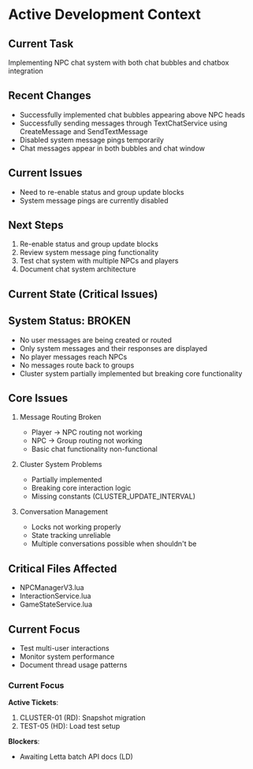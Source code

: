 # Active Development Context

## Current Task
Implementing NPC chat system with both chat bubbles and chatbox integration

## Recent Changes
- Successfully implemented chat bubbles appearing above NPC heads
- Successfully sending messages through TextChatService using CreateMessage and SendTextMessage
- Disabled system message pings temporarily
- Chat messages appear in both bubbles and chat window

## Current Issues
- Need to re-enable status and group update blocks
- System message pings are currently disabled

## Next Steps
1. Re-enable status and group update blocks
2. Review system message ping functionality
3. Test chat system with multiple NPCs and players
4. Document chat system architecture

## Current State (Critical Issues)

## System Status: BROKEN
- No user messages are being created or routed
- Only system messages and their responses are displayed
- No player messages reach NPCs
- No messages route back to groups
- Cluster system partially implemented but breaking core functionality

## Core Issues
1. Message Routing Broken
   - Player -> NPC routing not working
   - NPC -> Group routing not working
   - Basic chat functionality non-functional

2. Cluster System Problems
   - Partially implemented
   - Breaking core interaction logic
   - Missing constants (CLUSTER_UPDATE_INTERVAL)

3. Conversation Management
   - Locks not working properly
   - State tracking unreliable
   - Multiple conversations possible when shouldn't be

## Critical Files Affected
- NPCManagerV3.lua
- InteractionService.lua
- GameStateService.lua

## Current Focus
   - Test multi-user interactions
   - Monitor system performance
   - Document thread usage patterns

### Current Focus
**Active Tickets**:
1. CLUSTER-01 (RD): Snapshot migration
2. TEST-05 (HD): Load test setup

**Blockers**:
- Awaiting Letta batch API docs (LD) 